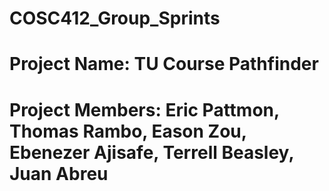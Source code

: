 # COSC412_Group_Sprints
# Project Name: TU Course Pathfinder
# Project Members: Eric Pattmon, Thomas Rambo, Eason Zou, Ebenezer Ajisafe, Terrell Beasley, Juan Abreu
